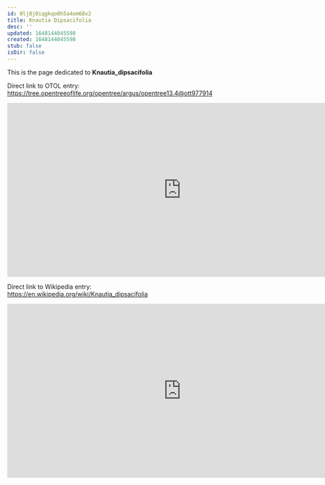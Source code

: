 ```yaml
---
id: 0lj8j0iqgkqo0h5a4om68v2
title: Knautia Dipsacifolia
desc: ''
updated: 1648144045598
created: 1648144045598
stub: false
isDir: false
---
```

This is the page dedicated to **Knautia_dipsacifolia**


Direct link to OTOL entry: https://tree.opentreeoflife.org/opentree/argus/opentree13.4@ott977914



<html>
    <body>
    <iframe src="https://tree.opentreeoflife.org/opentree/argus/opentree13.4@ott977914"
    width="800" height="400" frameborder="0" allowfullscreen> </iframe>
    </body>
</html>
    


Direct link to Wikipedia entry: https://en.wikipedia.org/wiki/Knautia_dipsacifolia



<html>
    <body>
    <iframe src="https://en.wikipedia.org/wiki/Knautia_dipsacifolia"
    width="800" height="400" frameborder="0" allowfullscreen> </iframe>
    </body>
</html>
    

